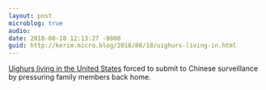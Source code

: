 ```yaml
---
layout: post
microblog: true
audio: 
date: 2018-08-18 12:13:27 -0800
guid: http://kerim.micro.blog/2018/08/18/uighurs-living-in.html
---
```

[Uighurs living in the United States](https://www.thedailybeast.com/chinese-police-are-spying-on-uighurson-american-soil) forced to submit to Chinese surveillance by pressuring family members back home. 
